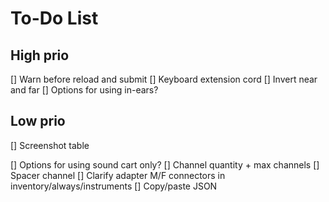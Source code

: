 # To-Do List

## High prio

[] Warn before reload and submit
[] Keyboard extension cord
[] Invert near and far
[] Options for using in-ears?

## Low prio

[] Screenshot table

[] Options for using sound cart only?
[] Channel quantity + max channels
[] Spacer channel
[] Clarify adapter M/F connectors in inventory/always/instruments
[] Copy/paste JSON